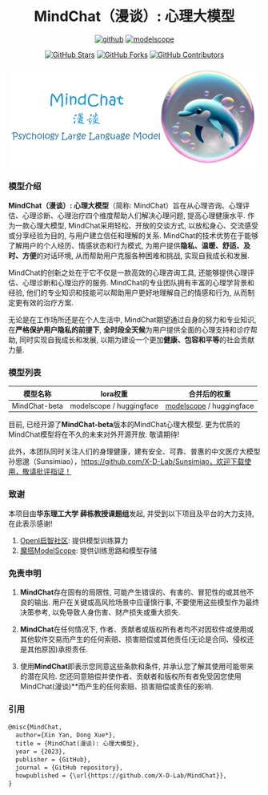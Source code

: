 <h1 align="center">MindChat（漫谈）: 心理大模型</h1>

<p align="center">
<a href="https://github.com/X-D-Lab/MindChat"><img src="https://img.shields.io/badge/GitHub-24292e" alt="github"></a>
<a href="https://modelscope.cn/models/thomas/MindChat-InternLM/summary"><img src="https://img.shields.io/badge/ModelScope-blueviolet" alt="modelscope"></a>
</p> 

<div align="center">

[![GitHub Stars](https://img.shields.io/github/stars/X-D-Lab/MindChat)](https://github.com/X-D-Lab/MindChat/stargazers)
[![GitHub Forks](https://img.shields.io/github/forks/X-D-Lab/MindChat)](https://github.com/X-D-Lab/MindChat/fork)
[![GitHub Contributors](https://img.shields.io/github/contributors/X-D-Lab/MindChat)](https://github.com/X-D-Lab/MindChat/graphs/contributors)  
</div>
<div align=center><img src ="./image/logo-github.png"/></div>  

### 模型介绍

**MindChat（漫谈）: 心理大模型**（简称: MindChat）旨在从心理咨询、心理评估、心理诊断、心理治疗四个维度帮助人们解决心理问题, 提高心理健康水平. 作为一款心理大模型, MindChat采用轻松、开放的交谈方式, 以放松身心、交流感受或分享经验为目的, 与用户建立信任和理解的关系. MindChat的技术优势在于能够了解用户的个人经历、情感状态和行为模式, 为用户提供**隐私、温暖、舒适、及时、方便**的对话环境, 从而帮助用户克服各种困难和挑战, 实现自我成长和发展.

MindChat的创新之处在于它不仅是一款高效的心理咨询工具, 还能够提供心理评估、心理诊断和心理治疗的服务. MindChat的专业团队拥有丰富的心理学背景和经验, 他们的专业知识和技能可以帮助用户更好地理解自己的情感和行为, 从而制定更有效的治疗方案.

无论是在工作场所还是在个人生活中, MindChat期望通过自身的努力和专业知识, 在**严格保护用户隐私的前提下**, **全时段全天候**为用户提供全面的心理支持和诊疗帮助, 同时实现自我成长和发展, 以期为建设一个更加**健康、包容和平等**的社会贡献力量.

### 模型列表

| 模型名称 | lora权重 | 合并后的权重 |
| :----: | :----: | :----: |
| MindChat-beta | modelscope / huggingface | [modelscope](https://modelscope.cn/models/thomas/MindChat-InternLM/summary) / huggingface |

目前, 已经开源了**MindChat-beta**版本的MindChat心理大模型. 更为优质的MindChat模型将在不久的未来对外开源开放. 敬请期待!

此外，本团队同时关注人们的身理健康，建有安全、可靠、普惠的中文医疗大模型孙思邈（Sunsimiao），https://github.com/X-D-Lab/Sunsimiao，欢迎下载使用，敬请批评指证！

### 致谢

本项目由**华东理工大学 薛栋教授课题组**发起, 并受到以下项目及平台的大力支持, 在此表示感谢!

1. [OpenI启智社区](https://openi.pcl.ac.cn/): 提供模型训练算力
2. [魔搭ModelScope](https://modelscope.cn/home): 提供训练思路和模型存储

### 免责申明

1. **MindChat**存在固有的局限性, 可能产生错误的、有害的、冒犯性的或其他不良的输出. 用户在关键或高风险场景中应谨慎行事, 不要使用这些模型作为最终决策参考, 以免导致人身伤害、财产损失或重大损失. 

2. **MindChat**在任何情况下, 作者、贡献者或版权所有者均不对因软件或使用或其他软件交易而产生的任何索赔、损害赔偿或其他责任(无论是合同、侵权还是其他原因)承担责任.

3. 使用**MindChat**即表示您同意这些条款和条件, 并承认您了解其使用可能带来的潜在风险. 您还同意赔偿并使作者、贡献者和版权所有者免受因您使用MindChat(漫谈)**而产生的任何索赔、损害赔偿或责任的影响.

### 引用

```
@misc{MindChat, 
  author={Xin Yan, Dong Xue*}, 
  title = {MindChat(漫谈): 心理大模型}, 
  year = {2023}, 
  publisher = {GitHub}, 
  journal = {GitHub repository}, 
  howpublished = {\url{https://github.com/X-D-Lab/MindChat}}, 
}
```
